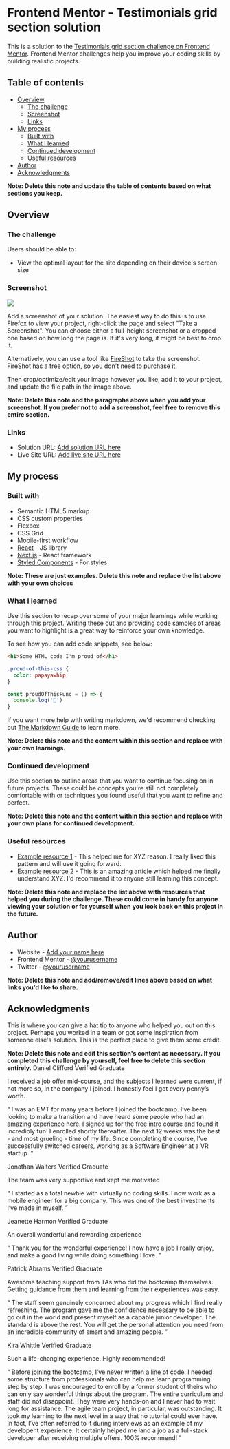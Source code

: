 # Frontend Mentor - Testimonials grid section solution

This is a solution to the [Testimonials grid section challenge on Frontend Mentor](https://www.frontendmentor.io/challenges/testimonials-grid-section-Nnw6J7Un7). Frontend Mentor challenges help you improve your coding skills by building realistic projects. 

## Table of contents

- [Overview](#overview)
  - [The challenge](#the-challenge)
  - [Screenshot](#screenshot)
  - [Links](#links)
- [My process](#my-process)
  - [Built with](#built-with)
  - [What I learned](#what-i-learned)
  - [Continued development](#continued-development)
  - [Useful resources](#useful-resources)
- [Author](#author)
- [Acknowledgments](#acknowledgments)

**Note: Delete this note and update the table of contents based on what sections you keep.**

## Overview

### The challenge

Users should be able to:

- View the optimal layout for the site depending on their device's screen size

### Screenshot

![](./screenshot.jpg)

Add a screenshot of your solution. The easiest way to do this is to use Firefox to view your project, right-click the page and select "Take a Screenshot". You can choose either a full-height screenshot or a cropped one based on how long the page is. If it's very long, it might be best to crop it.

Alternatively, you can use a tool like [FireShot](https://getfireshot.com/) to take the screenshot. FireShot has a free option, so you don't need to purchase it. 

Then crop/optimize/edit your image however you like, add it to your project, and update the file path in the image above.

**Note: Delete this note and the paragraphs above when you add your screenshot. If you prefer not to add a screenshot, feel free to remove this entire section.**

### Links

- Solution URL: [Add solution URL here](https://your-solution-url.com)
- Live Site URL: [Add live site URL here](https://your-live-site-url.com)

## My process

### Built with

- Semantic HTML5 markup
- CSS custom properties
- Flexbox
- CSS Grid
- Mobile-first workflow
- [React](https://reactjs.org/) - JS library
- [Next.js](https://nextjs.org/) - React framework
- [Styled Components](https://styled-components.com/) - For styles

**Note: These are just examples. Delete this note and replace the list above with your own choices**

### What I learned

Use this section to recap over some of your major learnings while working through this project. Writing these out and providing code samples of areas you want to highlight is a great way to reinforce your own knowledge.

To see how you can add code snippets, see below:

```html
<h1>Some HTML code I'm proud of</h1>
```
```css
.proud-of-this-css {
  color: papayawhip;
}
```
```js
const proudOfThisFunc = () => {
  console.log('🎉')
}
```

If you want more help with writing markdown, we'd recommend checking out [The Markdown Guide](https://www.markdownguide.org/) to learn more.

**Note: Delete this note and the content within this section and replace with your own learnings.**

### Continued development

Use this section to outline areas that you want to continue focusing on in future projects. These could be concepts you're still not completely comfortable with or techniques you found useful that you want to refine and perfect.

**Note: Delete this note and the content within this section and replace with your own plans for continued development.**

### Useful resources

- [Example resource 1](https://www.example.com) - This helped me for XYZ reason. I really liked this pattern and will use it going forward.
- [Example resource 2](https://www.example.com) - This is an amazing article which helped me finally understand XYZ. I'd recommend it to anyone still learning this concept.

**Note: Delete this note and replace the list above with resources that helped you during the challenge. These could come in handy for anyone viewing your solution or for yourself when you look back on this project in the future.**

## Author

- Website - [Add your name here](https://www.your-site.com)
- Frontend Mentor - [@yourusername](https://www.frontendmentor.io/profile/yourusername)
- Twitter - [@yourusername](https://www.twitter.com/yourusername)

**Note: Delete this note and add/remove/edit lines above based on what links you'd like to share.**

## Acknowledgments

This is where you can give a hat tip to anyone who helped you out on this project. Perhaps you worked in a team or got some inspiration from someone else's solution. This is the perfect place to give them some credit.

**Note: Delete this note and edit this section's content as necessary. If you completed this challenge by yourself, feel free to delete this section entirely.**
Daniel Clifford
  Verified Graduate

  I received a job offer mid-course, and the subjects I learned were current, if not more so, 
  in the company I joined. I honestly feel I got every penny’s worth.

  “ I was an EMT for many years before I joined the bootcamp. I’ve been looking to make a 
  transition and have heard some people who had an amazing experience here. I signed up 
  for the free intro course and found it incredibly fun! I enrolled shortly thereafter. 
  The next 12 weeks was the best - and most grueling - time of my life. Since completing 
  the course, I’ve successfully switched careers, working as a Software Engineer at a VR startup. ”

  Jonathan Walters
  Verified Graduate

  The team was very supportive and kept me motivated

  “ I started as a total newbie with virtually no coding skills. I now work as a mobile engineer 
  for a big company. This was one of the best investments I’ve made in myself. ”

  Jeanette Harmon
  Verified Graduate

  An overall wonderful and rewarding experience

  “ Thank you for the wonderful experience! I now have a job I really enjoy, and make a good living 
  while doing something I love. ”

  Patrick Abrams
  Verified Graduate

  Awesome teaching support from TAs who did the bootcamp themselves. Getting guidance from them and 
  learning from their experiences was easy.

  “ The staff seem genuinely concerned about my progress which I find really refreshing. The program 
  gave me the confidence necessary to be able to go out in the world and present myself as a capable 
  junior developer. The standard is above the rest. You will get the personal attention you need from 
  an incredible community of smart and amazing people. ”

  Kira Whittle
  Verified Graduate

  Such a life-changing experience. Highly recommended!

  “ Before joining the bootcamp, I’ve never written a line of code. I needed some structure from 
  professionals who can help me learn programming step by step. I was encouraged to enroll by a former 
  student of theirs who can only say wonderful things about the program. The entire curriculum and staff 
  did not disappoint. They were very hands-on and I never had to wait long for assistance. The agile team 
  project, in particular, was outstanding. It took my learning to the next level in a way that no tutorial 
  could ever have. In fact, I’ve often referred to it during interviews as an example of my developent 
  experience. It certainly helped me land a job as a full-stack developer after receiving multiple offers. 
  100% recommend! ”